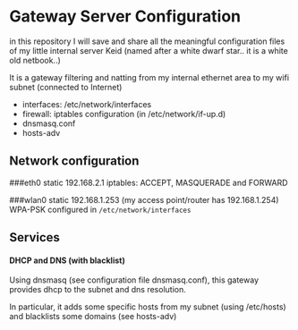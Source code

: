 Gateway Server Configuration
==============

in this repository I will save and share all the meaningful configuration files of my little internal server Keid (named after a white dwarf star.. it is a white old netbook..)

It is a gateway filtering and natting from my internal ethernet area to my wifi subnet (connected to Internet)

 * interfaces: /etc/network/interfaces
 * firewall: iptables configuration (in /etc/network/if-up.d)
 * dnsmasq.conf
 * hosts-adv
 


Network configuration
---

###eth0
static 192.168.2.1
iptables: ACCEPT, MASQUERADE and FORWARD

###wlan0
static 192.168.1.253 (my access point/router has 192.168.1.254)
WPA-PSK configured in `/etc/network/interfaces`



Services
---
#### DHCP and DNS (with blacklist)
Using dnsmasq (see configuration file dnsmasq.conf), this gateway provides dhcp to the subnet and dns resolution.

In particular, it adds some specific hosts from my subnet (using /etc/hosts) and blacklists some domains (see hosts-adv)

